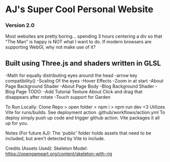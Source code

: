 # AJ's Super Cool Personal Website
### Version 2.0
Most websites are pretty boring... spending 3 hours centering a div so that "The Man" is happy is NOT what I want to do. If modern browsers are supporting WebGl, why not make use of it?

## Built using Three.js and shaders written in GLSL

-Math for equally distributing eyes around the head
-arrow key compatibility()
-Scaling Of the eyes
-Hover Effects
-Zoom in at start
-About Page Background Shader
-About Page Body
-Blog Background Shader
-Blog Page
TODO:
-Add Tutorial Texture About Click and drag that disappears after rotate
-Touch support for Garden

To Run Locally:
Clone Repo > open folder > npm i > npm run dev <3
Utilizes Vite for runs/builds. See deployment action .github/workflows/action.yml
To deploy simply push up code and trigger github action. Vite packages it all up for you.

Notes (For future AJ):
The 'public' folder holds assets that need to be included, but aren't detected by Vite to include.

Credits (Assets Used):
Skeleton Model: https://opengameart.org/content/skeleton-with-rig